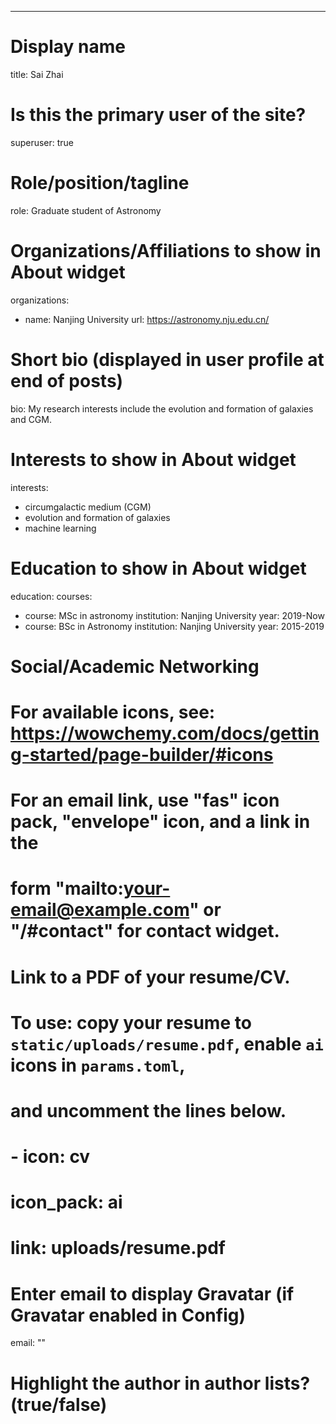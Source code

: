 ---
# Display name
title: Sai Zhai

# Is this the primary user of the site?
superuser: true

# Role/position/tagline
role: Graduate student of Astronomy

# Organizations/Affiliations to show in About widget
organizations:
- name: Nanjing University
  url: https://astronomy.nju.edu.cn/

# Short bio (displayed in user profile at end of posts)
bio: My research interests include the evolution and formation of galaxies and CGM.

# Interests to show in About widget
interests:
- circumgalactic medium (CGM)
- evolution and formation of galaxies
- machine learning

# Education to show in About widget
education:
  courses:
  - course: MSc in astronomy
    institution: Nanjing University
    year: 2019-Now
  - course: BSc in Astronomy
    institution: Nanjing University
    year: 2015-2019

# Social/Academic Networking
# For available icons, see: https://wowchemy.com/docs/getting-started/page-builder/#icons
#   For an email link, use "fas" icon pack, "envelope" icon, and a link in the
#   form "mailto:your-email@example.com" or "/#contact" for contact widget.
<!--social:-->
<!--- icon: envelope-->
<!--  icon_pack: fas-->
<!--  link: '/#contact'-->
<!--- icon: twitter-->
<!--  icon_pack: fab-->
<!--  link: https://twitter.com/GeorgeCushen-->
<!--- icon: graduation-cap  # Alternatively, use `google-scholar` icon from `ai` icon pack-->
<!--  icon_pack: fas-->
<!--  link: https://scholar.google.co.uk/citations?user=sIwtMXoAAAAJ-->
<!--- icon: github-->
<!--  icon_pack: fab-->
<!--  link: https://github.com/gcushen-->
<!--- icon: linkedin-->
<!--  icon_pack: fab-->
<!--  link: https://www.linkedin.com/-->

# Link to a PDF of your resume/CV.
# To use: copy your resume to `static/uploads/resume.pdf`, enable `ai` icons in `params.toml`, 
# and uncomment the lines below.
# - icon: cv
#   icon_pack: ai
#   link: uploads/resume.pdf

# Enter email to display Gravatar (if Gravatar enabled in Config)
email: ""

# Highlight the author in author lists? (true/false)
<!--highlight_name: false-->
<!------->
<!---->
<!--Nelson Bighetti is a professor of artificial intelligence at the Stanford AI Lab. His research interests include distributed robotics, mobile computing and programmable matter. He leads the Robotic Neurobiology group, which develops self-reconfiguring robots, systems of self-organizing robots, and mobile sensor networks.-->
<!---->
<!--Lorem ipsum dolor sit amet, consectetur adipiscing elit. Sed neque elit, tristique placerat feugiat ac, facilisis vitae arcu. Proin eget egestas augue. Praesent ut sem nec arcu pellentesque aliquet. Duis dapibus diam vel metus tempus vulputate.-->
<!---->
<!--{{< icon name="download" pack="fas" >}} Download my {{< staticref "uploads/demo_resume.pdf" "newtab" >}}resumé{{< /staticref >}}.-->

